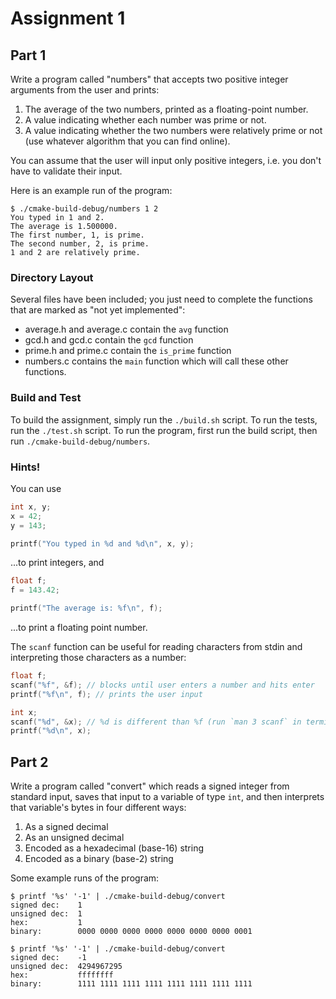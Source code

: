 # Assignment 1

## Part 1

Write a program called "numbers" that accepts two positive integer
arguments from the user and prints:

1. The average of the two numbers, printed as a floating-point
   number.
2. A value indicating whether each number was prime or not.
3. A value indicating whether the two numbers were relatively
   prime or not (use whatever algorithm that you can find online).

You can assume that the user will input only positive integers, i.e.
you don't have to validate their input.

Here is an example run of the program:

```shell
$ ./cmake-build-debug/numbers 1 2
You typed in 1 and 2.
The average is 1.500000.
The first number, 1, is prime.
The second number, 2, is prime.
1 and 2 are relatively prime.
```

### Directory Layout

Several files have been included; you just need to complete the
functions that are marked as "not yet implemented":

- average.h and average.c contain the `avg` function
- gcd.h and gcd.c contain the `gcd` function
- prime.h and prime.c contain the `is_prime` function
- numbers.c contains the `main` function which will call these other
  functions.

### Build and Test

To build the assignment, simply run the `./build.sh` script. To run
the tests, run the `./test.sh` script. To run the program, first run
the build script, then run `./cmake-build-debug/numbers`.

### Hints!

You can use 
```c
int x, y;
x = 42;
y = 143;

printf("You typed in %d and %d\n", x, y);
```

...to print integers, and

```c
float f;
f = 143.42;

printf("The average is: %f\n", f);
```

...to print a floating point number.

The `scanf` function can be useful for reading characters from stdin
and interpreting those characters as a number:

```c
float f;
scanf("%f", &f); // blocks until user enters a number and hits enter
printf("%f\n", f); // prints the user input

int x;
scanf("%d", &x); // %d is different than %f (run `man 3 scanf` in terminal)
printf("%d\n", x);
```

## Part 2

Write a program called "convert" which reads a signed integer from
standard input, saves that input to a variable of type `int`, and 
then interprets that variable's bytes in four different ways:

1. As a signed decimal
2. As an unsigned decimal
3. Encoded as a hexadecimal (base-16) string
4. Encoded as a binary (base-2) string

Some example runs of the program:

```shell
$ printf '%s' '-1' | ./cmake-build-debug/convert
signed dec:    1
unsigned dec:  1
hex:           1
binary:        0000 0000 0000 0000 0000 0000 0000 0001
```

```shell
$ printf '%s' '-1' | ./cmake-build-debug/convert
signed dec:    -1
unsigned dec:  4294967295
hex:           ffffffff
binary:        1111 1111 1111 1111 1111 1111 1111 1111
```
